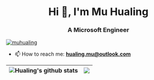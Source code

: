 <h1 align="center">Hi 👋, I'm Mu Hualing</h1>
<h3 align="center">A Microsoft Engineer</h3>
<a href="https://muhualing.github.io/">
    <img src="https://komarev.com/ghpvc/?username=muhualing&label=Profile%20views&color=0e75b6&style=flat" alt="muhualing" />
</a>
<!--
- 🔭 I’m currently working on ...
- 🌱 I’m currently learning ...
- 👯 I’m looking to collaborate on ...
- 🤔 I’m looking for help with ...
- 💬 Ask me about ...
- 😄 Pronouns: ...
- ⚡ Fun fact: ...
-->

- 📫 How to reach me:  **hualing.mu@outlook.com**

| <img align="center" src="https://github-readme-stats.vercel.app/api?username=muhualing&show_icons=true&include_all_commits=true&theme=buefy&hide_border=true" alt="Hualing's github stats" /> | <img align="center" src="https://github-readme-stats.vercel.app/api/top-langs/?username=muhualing&layout=compact&theme=buefy&hide_border=true" /> |
| ------------- | ------------- |
